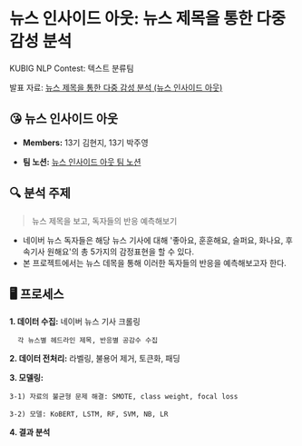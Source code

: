 # 뉴스 인사이드 아웃: 뉴스 제목을 통한 다중 감성 분석

KUBIG NLP Contest: 텍스트 분류팀

발표 자료: [뉴스 제목을 통한 다중 감성 분석 (뉴스 인사이드 아웃)](https://drive.google.com/file/d/1bucqCjD_aoZwdxMxOLmzfuwqFOrq2tX1/view?usp=sharing)

## 😘 뉴스 인사이드 아웃
+ **Members:** 13기 김현지, 13기 박주영

+ **팀 노션:** [뉴스 인사이드 아웃 팀 노션](https://blue-tendency-b6e.notion.site/KUBIG-NLP-CONTEST-b1be28028c124cf6b931ad2c233aa4b6)

## 🔍 분석 주제
> 뉴스 제목을 보고, 독자들의 반응 예측해보기
+ 네이버 뉴스 독자들은 해당 뉴스 기사에 대해 '좋아요, 훈훈해요, 슬퍼요, 화나요, 후속기사 원해요'의 총 5가지의 감정표현을 할 수 있다.
+ 본 프로젝트에서는 뉴스 데목을 통해 이러한 독자들의 반응을 예측해보고자 한다.

## 🖥 프로세스
**1. 데이터 수집:** 네이버 뉴스 기사 크롤링 
      
      각 뉴스별 헤드라인 제목, 반응별 공감수 수집
      
**2. 데이터 전처리:** 라벨링, 불용어 제거, 토큰화, 패딩

**3. 모델링:**

    3-1) 자료의 불균형 문제 해결: SMOTE, class weight, focal loss
    
    3-2) 모델: KoBERT, LSTM, RF, SVM, NB, LR
    
**4. 결과 분석**
